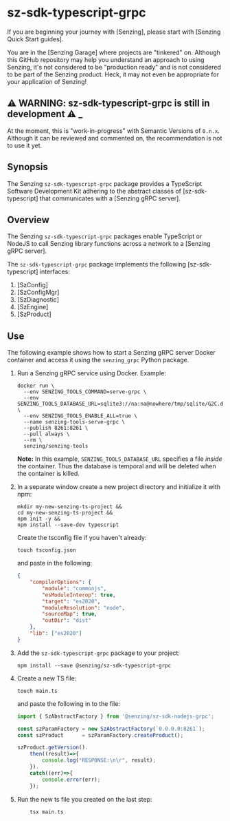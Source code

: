 # sz-sdk-typescript-grpc


If you are beginning your journey with [Senzing],
please start with [Senzing Quick Start guides].

You are in the [Senzing Garage] where projects are "tinkered" on.
Although this GitHub repository may help you understand an approach to using Senzing,
it's not considered to be "production ready" and is not considered to be part of the Senzing product.
Heck, it may not even be appropriate for your application of Senzing!

## :warning: WARNING: sz-sdk-typescript-grpc is still in development :warning: _

At the moment, this is "work-in-progress" with Semantic Versions of `0.n.x`.
Although it can be reviewed and commented on,
the recommendation is not to use it yet.


## Synopsis

The Senzing `sz-sdk-typescript-grpc` package provides a TypeScript Software Development Kit adhering to the abstract classes of [sz-sdk-typescript]
that communicates with a [Senzing gRPC server].

## Overview

The Senzing `sz-sdk-typescript-grpc` packages enable TypeScript or NodeJS to call Senzing library functions
across a network to a [Senzing gRPC server].

The `sz-sdk-typescript-grpc` package implements the following [sz-sdk-typescript] interfaces:

1. [SzConfig]
1. [SzConfigMgr]
1. [SzDiagnostic]
1. [SzEngine]
1. [SzProduct]


## Use

The following example shows how to start a Senzing gRPC server Docker container
and access it using the `senzing_grpc` Python package.

1. Run a Senzing gRPC service using Docker.
   Example:

    ```console
    docker run \
      --env SENZING_TOOLS_COMMAND=serve-grpc \
      --env SENZING_TOOLS_DATABASE_URL=sqlite3://na:na@nowhere/tmp/sqlite/G2C.db \
      --env SENZING_TOOLS_ENABLE_ALL=true \
      --name senzing-tools-serve-grpc \
      --publish 8261:8261 \
      --pull always \
      --rm \
      senzing/senzing-tools
    ```

   **Note:** In this example, `SENZING_TOOLS_DATABASE_URL` specifies a file *inside* the container.
   Thus the database is temporal and will be deleted when the container is killed.

1. In a separate window create a new project directory and initialize it with npm:

    ```console
    mkdir my-new-senzing-ts-project &&
    cd my-new-senzing-ts-project && 
    npm init -y && 
    npm install --save-dev typescript
    ```

    Create the tsconfig file if you haven't already:
    ```console
    touch tsconfig.json
    ```

    and paste in the following:
    ```json
    {
        "compilerOptions": {
            "module": "commonjs",
            "esModuleInterop": true,
            "target": "es2020",
            "moduleResolution": "node",
            "sourceMap": true,
            "outDir": "dist"
        },
        "lib": ["es2020"]
    }
    ```

1. Add the `sz-sdk-typescript-grpc` package to your project:

    ```console
    npm install --save @senzing/sz-sdk-typescript-grpc
    ```

1. Create a new TS file:

    ```console
    touch main.ts
    ```
    
    and paste the following in to the file:
    ```typescript
    import { SzAbstractFactory } from '@senzing/sz-sdk-nodejs-grpc';

    const szParamFactory = new SzAbstractFactory(`0.0.0.0:8261`);
    const szProduct      = szParamFactory.createProduct();

    szProduct.getVersion().
        then((result)=>{
            console.log("RESPONSE:\n\r", result);
        }).
        catch((err)=>{
            console.error(err);
        });
    ```

1. Run the new ts file you created on the last step:

    ```console
        tsx main.ts
    ```
